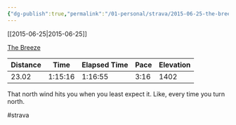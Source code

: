```yaml
---
{"dg-publish":true,"permalink":"/01-personal/strava/2015-06-25-the-breeze/"}
---
```



[[2015-06-25\|2015-06-25]]

[The Breeze](https://www.strava.com/activities/333099107)

| Distance | Time    | Elapsed Time | Pace | Elevation |
| -------- | ------- | ------------ | ---- | --------- |
| 23.02    | 1:15:16 | 1:16:55      | 3:16 | 1402      |


That north wind hits you when you least expect it. Like, every time you turn north.

#strava
